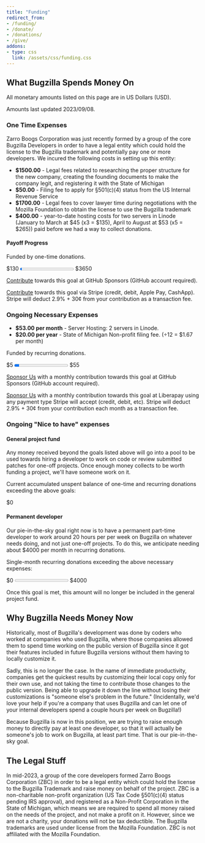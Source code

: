 ```yaml
---
title: "Funding"
redirect_from:
- /funding/
- /donate/
- /donations/
- /give/
addons:
- type: css
  link: /assets/css/funding.css
---
```


<h2>What Bugzilla Spends Money On</h2>

<p>All monetary amounts listed on this page are in US Dollars (USD).</p>
<p>Amounts last updated 2023/09/08.</p>

<h3>One Time Expenses</h3>

<p>Zarro Boogs Corporation was just recently formed by a group of the core
Bugzilla Developers in order to have a legal entity which could hold the
license to the Bugzilla trademark and potentially pay one or more developers.
We incured the following costs in setting up this entity:</p>

<ul>
<li><strong>$1500.00</strong> - Legal fees related to researching the proper
structure for the new company, creating the founding documents to make the
company legit, and registering it with the State of Michigan</li>
<li><strong>$50.00</strong> - Filing fee to apply for §501(c)(4) status from
the US Internal Revenue Service</li>
<li><strong>$1700.00</strong> - Legal fees to cover lawyer time during
negotiations with the Mozilla Foundation to obtain the license to use the
Bugzilla trademark</li>
<li><strong>$400.00</strong> - year-to-date hosting costs for two servers in
Linode (January to March at $45 (x3 = $135), April to August at $53 (x5 =
$265)) paid before we had a way to collect donations.</li>
</ul>

<h4>Payoff Progress</h4>

<p>Funded by one-time donations.</p>
<div class="fundprogress">
<span class="fundprogressbar_current">$130</span>
<progress class="fundprogressbar" max="3650" value="130"></progress>
<span class="fundprogressbar_total">$3650</span>
</div>

<p>
<a href="https://github.com/sponsors/bugzilla" class="button primary">Contribute</a> towards this goal at GitHub Sponsors (GitHub account required).
</p>
<p>
<a href="https://donate.stripe.com/eVadTl5xa53RcIEeUV" class="button primary">Contribute</a> towards this goal via Stripe (credit, debit, Apple Pay, CashApp). Stripe will deduct 2.9% + 30¢ from your contribution as a transaction fee.
</p>

<h3>Ongoing Necessary Expenses</h3>

<ul>
<li><strong>$53.00 per month</strong> - Server Hosting: 2 servers in Linode.</li>
<li><strong>$20.00 per year</strong> - State of Michigan Non-profit filing fee. (÷12 = $1.67 per month)</li>
</ul>

<p>Funded by recurring donations.</p>

<div class="fundprogress">
<span class="fundprogressbar_current">$5</span>
<progress class="fundprogressbar" max="5508" value="500"></progress>
<span class="fundprogressbar_total">$55</span>
</div>

<p>
<a href="https://github.com/sponsors/bugzilla" class="button primary">Sponsor Us</a> with a monthly contribution towards this goal at GitHub Sponsors (GitHub account required).
<p>

<p>
<a href="https://liberapay.com/bugzilla/" class="button primary">Sponsor Us</a> with a monthly contribution towards this goal at Liberapay using any payment type Stripe will accept (credit, debit, etc). Stripe will deduct 2.9% + 30¢ from your contribution each month as a transaction fee.
<p>

<h3>Ongoing "Nice to have" expenses</h3>

<h4>General project fund</h4>

<p>Any money received beyond the goals listed above will go into a pool to be
used towards hiring a developer to work on code or review submitted patches for
one-off projects. Once enough money collects to be worth funding a project,
we'll have someone work on it.</p>

<p>Current accumulated unspent balance of one-time and recurring donations
exceeding the above goals:</p>
<div class="fundprogress"><span class="fundprogressbar_current">$0</span></div>

<h4>Permanent developer</h4>

<p>Our pie-in-the-sky goal right now is to have a permanent part-time developer
to work around 20 hours per per week on Bugzilla on whatever needs doing, and
not just one-off projects. To do this, we anticipate needing about $4000 per
month in recurring donations.</p>

<p>Single-month recurring donations exceeding the above necessary expenses:</p>

<div class="fundprogress">
<span class="fundprogressbar_current">$0</span>
<progress class="fundprogressbar" max="4000" value="0"></progress>
<span class="fundprogressbar_total">$4000</span>
</div>

<p>Once this goal is met, this amount will no longer be included in the general project fund.</p>

<h2>Why Bugzilla Needs Money Now</h2>

<p>Historically, most of Bugzilla's development was done by coders who worked
at companies who used Bugzilla, where those companies allowed them to spend
time working on the public version of Bugzilla since it got their features
included in future Bugzilla versions without them having to locally customize
it.</p>

<p>Sadly, this is no longer the case. In the name of immediate productivity,
companies get the quickest results by customizing their local copy only for
their own use, and not taking the time to contribute those changes to the
public version. Being able to upgrade it down the line without losing their
customizations is "someone else's problem in the future." (Incidentally, we'd
love your help if you're a company that uses Bugzilla and can let one of your
internal developers spend a couple hours per week on Bugzilla!)</p>

<p>Because Bugzilla is now in this position, we are trying to raise enough
money to directly pay at least one developer, so that it will actually be
someone's job to work on Bugzilla, at least part time. That is our
pie-in-the-sky goal.</p>

<h2>The Legal Stuff</h2>

<p>In mid-2023, a group of the core developers formed Zarro Boogs Corporation
(ZBC) in order to be a legal entity which could hold the license to the
Bugzilla Trademark and raise money on behalf of the project. ZBC is a
non-charitable non-profit organization (US Tax Code §501(c)(4) status pending
IRS approval), and registered as a Non-Profit Corporation in the State of
Michigan, which means we are required to spend all money raised on the needs of
the project, and not make a profit on it. However, since we are not a charity,
your donations will not be tax deductible. The Bugzilla trademarks are used
under license from the Mozilla Foundation. ZBC is not affiliated with the
Mozilla Foundation.</p>

